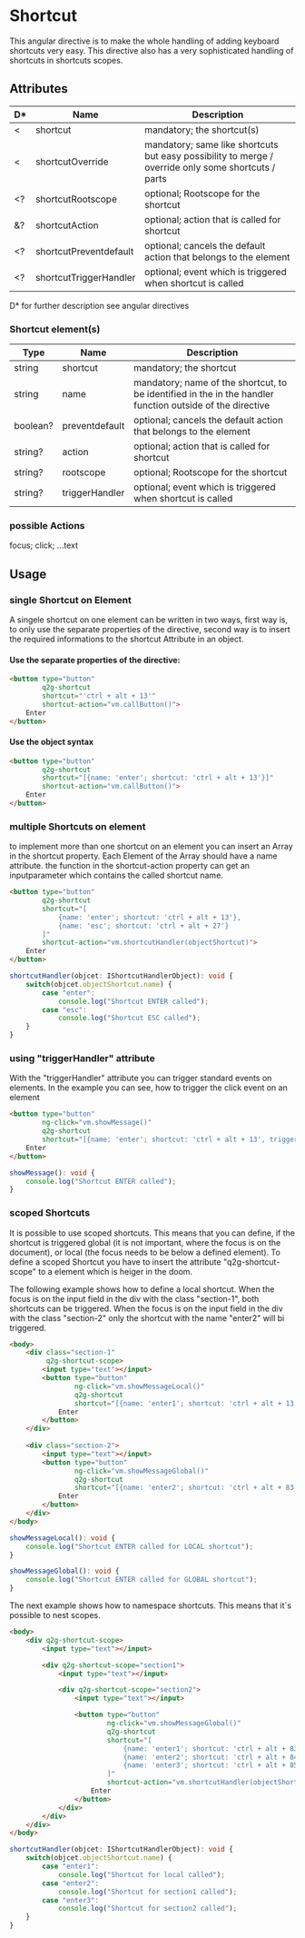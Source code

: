 # Shortcut

This angular directive is to make the whole handling of adding keyboard shortcuts
very easy. This directive also has a very sophisticated handling of shortcuts
in shortcuts scopes.


## Attributes

D*  | Name             |  Description
----|------------------|--------------------------------------------
 <  | shortcut         | mandatory; the shortcut(s)
 <  | shortcutOverride | mandatory; same like shortcuts but easy possibility to merge / override only some shortcuts / parts
 \<\? | shortcutRootscope| optional; Rootscope for the shortcut
 \&\? | shortcutAction   | optional; action that is called for shortcut
 \<\? | shortcutPreventdefault | optional; cancels the default action that belongs to the element
 \<\? | shortcutTriggerHandler | optional; event which is triggered when shortcut is called

D* for further description see angular directives

### Shortcut element(s)

Type | Name |   Description
-----|------|---------------------------------
string | shortcut | mandatory; the shortcut
string | name | mandatory; name of the shortcut, to be identified in the in the handler function outside of the directive
boolean? | preventdefault | optional; cancels the default action that belongs to the element
string? | action | optional; action that is called for shortcut
string? | rootscope | optional; Rootscope for the shortcut
string? | triggerHandler | optional; event which is triggered when shortcut is called

### possible Actions

focus; click; ...text

## Usage

### single Shortcut on Element
A singele shortcut on one element can be written in two ways, first way is, to only use the separate properties of the directive, second way is to insert the required informations to the shortcut Attribute in an object.

#### Use the separate properties of the directive:
```html
<button type="button"
        q2g-shortcut
        shortcut="'ctrl + alt + 13'"
        shortcut-action="vm.callButton()">
    Enter
</button>
```

#### Use the object syntax
```html
<button type="button"
        q2g-shortcut
        shortcut="[{name: 'enter'; shortcut: 'ctrl + alt + 13'}]"
        shortcut-action="vm.callButton()">
    Enter
</button>
```

### multiple Shortcuts on element
to implement more than one shortcut on an element you can insert an Array in the shortcut property. Each Element of the Array should have a name attribute. the function in the shortcut-action property can get an inputparameter which contains the called shortcut name.

```html
<button type="button"
        q2g-shortcut
        shortcut="[
            {name: 'enter'; shortcut: 'ctrl + alt + 13'},
            {name: 'esc'; shortcut: 'ctrl + alt + 27'}
        ]"
        shortcut-action="vm.shortcutHandler(objectShortcut)">
    Enter
</button>
```

```typescript
shortcutHandler(objcet: IShortcutHandlerObject): void {
    switch(objcet.objectShortcut.name) {
        case "enter":
            console.log("Shortcut ENTER called");
        case "esc":
            console.log("Shortcut ESC called");
    }
}
```

### using "triggerHandler" attribute
With the "triggerHandler" attribute you can trigger standard events on elements. In the example you can see, how to trigger the click event on an element

```html
<button type="button"
        ng-click="vm.showMessage()"
        q2g-shortcut
        shortcut="[{name: 'enter'; shortcut: 'ctrl + alt + 13', triggerHandler:'click'}]">
    Enter
</button>
```

```typescript
showMessage(): void {
    console.log("Shortcut ENTER called");
}
```

### scoped Shortcuts
It is possible to use scoped shortcuts. This means that you can define, if the shortcut is triggered global (it is not important, where the focus is on the document), or local (the focus needs to be below a defined element). To define a scoped Shortcut you have to insert the attribute "q2g-shortcut-scope" to a element which is heiger in the doom.

The following example shows how to define a local shortcut. When the focus is on the input field in the div with the class "section-1", both shortcuts can be triggered. When the focus is on the input field in the div with the class "section-2" only the shortcut with the name "enter2" will bi triggered.

```html
<body>
    <div class="section-1"
         q2g-shortcut-scope>
        <input type="text"></input>
        <button type="button"
                ng-click="vm.showMessageLocal()"
                q2g-shortcut
                shortcut="[{name: 'enter1'; shortcut: 'ctrl + alt + 13', triggerHandler:'click'}]">
            Enter
        </button>
    </div>
    
    <div class="section-2">
        <input type="text"></input>
        <button type="button"
                ng-click="vm.showMessageGlobal()"
                q2g-shortcut
                shortcut="[{name: 'enter2'; shortcut: 'ctrl + alt + 83', triggerHandler:'click', rootscope: '|global|'}]">
            Enter
        </button>
    </div>
</body>
```

```typescript
showMessageLocal(): void {
    console.log("Shortcut ENTER called for LOCAL shortcut");
}

showMessageGlobal(): void {
    console.log("Shortcut ENTER called for GLOBAL shortcut");
}
```

The next example shows how to namespace shortcuts. This means that it`s possible to nest scopes.

```html
<body>
    <div q2g-shortcut-scope>
        <input type="text"></input>

        <div q2g-shortcut-scope="section1">
            <input type="text"></input>

            <div q2g-shortcut-scope="section2">
                <input type="text"></input>

                <button type="button"
                        ng-click="vm.showMessageGlobal()"
                        q2g-shortcut
                        shortcut="[
                            {name: 'enter1'; shortcut: 'ctrl + alt + 83'},
                            {name: 'enter2'; shortcut: 'ctrl + alt + 84', rootscope: 'section1'},
                            {name: 'enter3'; shortcut: 'ctrl + alt + 85', rootscope: 'section2'}
                        ]"
                        shortcut-action="vm.shortcutHandler(objectShortcut)">
                    Enter
                </button>
            </div>
        </div>
    </div>
</body>
```

```typescript
shortcutHandler(objcet: IShortcutHandlerObject): void {
    switch(objcet.objectShortcut.name) {
        case "enter1":
            console.log("Shortcut for local called");
        case "enter2":
            console.log("Shortcut for section1 called");
        case "enter3":
            console.log("Shortcut for section2 called");
    }
}
```
